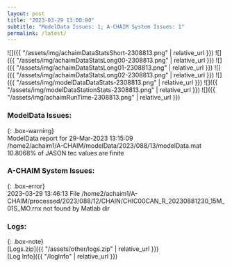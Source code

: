 ```yaml
---
layout: post
title: "2023-03-29 13:00:00"
subtitle: "ModelData Issues: 1; A-CHAIM System Issues: 1"
permalink: /latest/
---
```


![]({{ "/assets/img/achaimDataStatsShort-2308813.png" | relative_url }})
![]({{ "/assets/img/achaimDataStatsLong00-2308813.png" | relative_url }})
![]({{ "/assets/img/achaimDataStatsLong01-2308813.png" | relative_url }})
![]({{ "/assets/img/achaimDataStatsLong02-2308813.png" | relative_url }})
![]({{ "/assets/img/modelDataDataStats-2308813.png" | relative_url }})
![]({{ "/assets/img/modelDataStationStats-2308813.png" | relative_url }})
![]({{ "/assets/img/achaimRunTime-2308813.png" | relative_url }})


### ModelData Issues:  
  
{: .box-warning}  
 ModelData report for 29-Mar-2023 13:15:09   
 /home2/achaim1/A-CHAIM/modelData/2023/088/13/modelData.mat   
 10.8068% of JASON tec values are finite   
  
### A-CHAIM System Issues:  
  
{: .box-error}  
2023-03-29 13:46:13 File /home2/achaim1/A-CHAIM/processed/2023/088/12/CHAIN/CHIC00CAN_R_20230881230_15M_01S_MO.rnx not found by Matlab dir  

### Logs:  
  
{: .box-note}  
[Logs.zip]({{ "/assets/other/logs.zip" | relative_url }})  
[Log Info]({{ "/logInfo" | relative_url }})  
